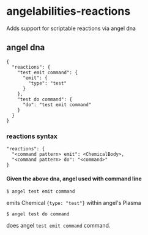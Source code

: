 # angelabilities-reactions

Adds support for scriptable reactions via angel dna

## angel dna

    {
      "reactions": {
        "test emit command": {
          "emit": {
            "type": "test"
          }
        },
        "test do command": {
          "do": "test emit command"
        }
      }
    }

### reactions syntax

    "reactions": {
      "<command pattern> emit": <ChemicalBody>,
      "<command pattern> do": "<command>"
    }

#### Given the above dna, angel used with command line

    $ angel test emit command

emits Chemical `{type: "test"}` within angel's Plasma

    $ angel test do command

does angel `test emit command` command.
